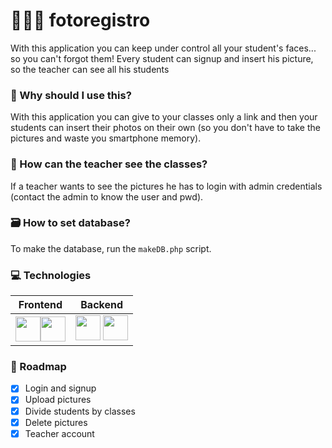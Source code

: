 # 👨🏻‍🏫 fotoregistro
With this application you can keep under control all your student's faces... so you can't forgot them!
Every student can signup and insert his picture, so the teacher can see all his students

### 🔎 Why should I use this?
With this application you can give to your classes only a link and then your students can insert their photos on their own (so you don't have to take the pictures and waste you smartphone memory).

### 📗 How can the teacher see the classes?
If a teacher wants to see the pictures he has to login with admin credentials (contact the admin to know the user and pwd).

### 🗃️ How to set database?
To make the database, run the ```makeDB.php``` script. 

### 💻 Technologies
| Frontend | Backend |
| -------- | ------- |
| <a><img src="https://camo.githubusercontent.com/aa715fdfca23b54de2e24848e0b19e7069d0bd9329e1d47f9504949f18207654/68747470733a2f2f75706c6f61642e77696b696d656469612e6f72672f77696b6970656469612f636f6d6d6f6e732f7468756d622f622f62322f426f6f7473747261705f6c6f676f2e7376672f3132303070782d426f6f7473747261705f6c6f676f2e7376672e706e67" height="40"></a><a><img src="https://upload.wikimedia.org/wikipedia/commons/thumb/9/99/Unofficial_JavaScript_logo_2.svg/180px-Unofficial_JavaScript_logo_2.svg.png" height="40"></a> |<a><img src="https://www.ilmiogiornale.org/wp-content/uploads/2022/03/R.png" height="40"></a> <a><img src="https://www.blograffo.net/wp-content/uploads/2021/10/mysql-logo.jpg" height="40"></a> |

### 📌 Roadmap
- [X] Login and signup
- [X] Upload pictures
- [X] Divide students by classes
- [X] Delete pictures
- [X] Teacher account

